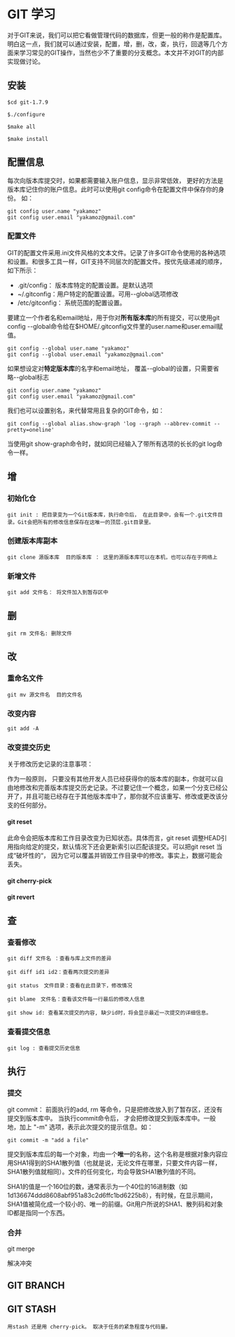 
# GIT 学习

对于GIT来说，我们可以把它看做管理代码的数据库，但更一般的称作是配置库。明白这一点，我们就可以通过安装，配置，增，删，改，查，执行，回退等几个方面来学习常见的GIT操作，当然也少不了重要的分支概念。本文并不对GIT的内部实现做讨论。

## 安装

    $cd git-1.7.9

    $./configure

    $make all

    $make install

## 配置信息
每次向版本库提交时，如果都需要输入账户信息，显示非常低效， 更好的方法是版本库记住你的账户信息。此时可以使用git config命令在配置文件中保存你的身份。
如：

    git config user.name "yakamoz"
    git config user.email "yakamoz@gmail.com"

### 配置文件
GIT的配置文件采用.ini文件风格的文本文件。记录了许多GIT命令使用的各种选项和设置。和很多工具一样，GIT支持不同层次的配置文件。按优先级递减的顺序，如下所示：
* .git/config： 版本库特定的配置设置。是默认选项
* ~/.gitconfig：用户特定的配置设置。可用--global选项修改
* /etc/gitconfig： 系统范围的配置设置。

要建立一个作者名和email地址，用于你对**所有版本库**的所有提交，可以使用git config --global命令给在$HOME/.gitconfig文件里的user.name和user.email赋值。

    git config --global user.name "yakamoz"
    git config --global user.email "yakamoz@gmail.com"

如果想设定对**特定版本库**的名字和email地址， 覆盖--global的设置，只需要省略--global标志

    git config user.name "yakamoz"
    git config user.email "yakamoz@gmail.com"

我们也可以设置别名，来代替常用且复杂的GIT命令，如：

    git config --global alias.show-graph 'log --graph --abbrev-commit --pretty=oneline'

当使用git show-graph命令时，就如同已经输入了带所有选项的长长的git log命令一样。

## 增
### 初始化仓
    git init : 把目录变为一个Git版本库，执行命令后， 在此目录中，会有一个.git文件目录。Git会把所有的修改信息保存在这唯一的顶层.git目录里。

### 创建版本库副本
    git clone 源版本库  目的版本库 ： 这里的源版本库可以在本机，也可以存在于网络上

### 新增文件

    git add 文件名： 将文件加入到暂存区中
## 删

    git rm 文件名: 删除文件

## 改
### 重命名文件

    git mv 源文件名  目的文件名

### 改变内容

    git add -A
### 改变提交历史

关于修改历史记录的注意事项：

作为一般原则， 只要没有其他开发人员已经获得你的版本库的副本，你就可以自由地修改和完善版本库提交历史记录。不过要记住一个概念，如果一个分支已经公开了，并且可能已经存在于其他版本库中了，那你就不应该重写、修改或更改该分支的任何部分。

#### git reset
此命令会把版本库和工作目录改变为已知状态。具体而言，git reset 调整HEAD引用指向给定的提交，默认情况下还会更新索引以匹配该提交。可以把git reset 当成“破坏性的“， 因为它可以覆盖并销毁工作目录中的修改。事实上，数据可能会丢失。
#### git cherry-pick
#### git revert



## 查
### 查看修改

    git diff 文件名 ：查看与库上文件的差异

    git diff id1 id2：查看两次提交的差异

    git status　文件目录：查看在此目录下，修改情况

    git blame　文件名：查看该文件每一行最后的修改人信息

    git show id: 查看某次提交的内容, 缺少id时，将会显示最近一次提交的详细信息。

### 查看提交信息

    git log : 查看提交历史信息

## 执行
### 提交
git commit： 前面执行的add, rm 等命令，只是把修改放入到了暂存区，还没有提交到版本库中。 当执行commit命令后， 才会把修改提交到版本库中。一般地，加上 "-m" 选项，表示此次提交的提示信息。如：

    git commit -m "add a file" 

提交到版本库后的每一个对象，均由一个**唯一**的名称，这个名称是根据对象内容应用SHA1得到的SHA1散列值（也就是说，无论文件在哪里，只要文件内容一样，SHA1散列值就相同）。文件的任何变化，均会导致SHA1散列值的不同。

SHA1的值是一个160位的数，通常表示为一个40位的16进制数（如1d136674ddd8608abf951a83c2d6ffc1bd6225b8），有时候，在显示期间，SHA1值被简化成一个较小的、唯一的前缀。Git用户所说的SHA1、散列码和对象ID都是指同一个东西。

### 合并
git merge

解决冲突

## GIT BRANCH

## GIT STASH
    用stash 还是用 cherry-pick。 取决于任务的紧急程度与代码量。
